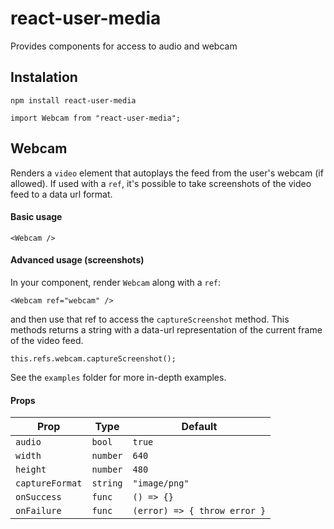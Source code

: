 react-user-media
================

Provides components for access to audio and webcam

Instalation
-----------

```
npm install react-user-media
```

```
import Webcam from "react-user-media";
```

Webcam
------

Renders a `video` element that autoplays the feed from the user's webcam (if allowed). If used with a `ref`, it's possible to take screenshots of the video feed to a data url format.

#### Basic usage

```
<Webcam />
```

#### Advanced usage (screenshots)

In your component, render `Webcam` along with a `ref`:

```
<Webcam ref="webcam" />
```

and then use that ref to access the `captureScreenshot` method. This methods returns a string with a data-url representation of the current frame of the video feed.

```
this.refs.webcam.captureScreenshot();
``` 

See the `examples` folder for more in-depth examples.

#### Props

| **Prop**        | **Type** | **Default**                  | 
|-----------------|----------|------------------------------|
| `audio`         | `bool`   | `true`                       | 
| `width`         | `number` | `640`                        | 
| `height`        | `number` | `480`                        | 
| `captureFormat` | `string` | `"image/png"`                | 
| `onSuccess`     | `func`   | `() => {}`                   |
| `onFailure`     | `func`   | `(error) => { throw error }` |

